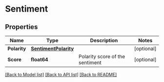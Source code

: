 # Sentiment

## Properties

Name | Type | Description | Notes
------------ | ------------- | ------------- | -------------
**Polarity** | [**SentimentPolarity**](SentimentPolarity.md) |  | [optional] 
**Score** | **float64** | Polarity score of the sentiment | [optional] 

[[Back to Model list]](../README.md#documentation-for-models) [[Back to API list]](../README.md#documentation-for-api-endpoints) [[Back to README]](../README.md)


